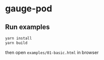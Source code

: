 # gauge-pod


## Run examples 

```bash
yarn install
yarn build
```

then open `examples/01-basic.html` in browser